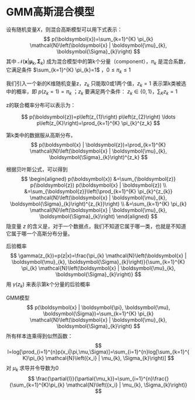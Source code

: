 # GMM高斯混合模型

设有随机变量$X$，则混合高斯模型可以用下式表示：
$$
p(\boldsymbol{x})=\sum_{k=1}^{K} \pi_{k} \mathcal{N}\left(\boldsymbol{x} | \boldsymbol{\mu}_{k}, \boldsymbol{\Sigma}_{k}\right)
$$
其中 $\mathcal{N}\left(\boldsymbol{x} | \boldsymbol{\mu}_{k}, \boldsymbol{\Sigma}_{k}\right)$ 成为混合模型中的第k个分量（component），$\pi_k$ 是混合系数，它满足条件 $\sum_{k=1}^{K} \pi_{k}=1$ ，$0 \leq \pi_{k} \leq 1$ 



我们引入一个新的K维随机变量z，$z_k$ 只能取0或1两个值，$z_k=1$ 表示第k类被选中的概率，即 $p(z_k=1)=\pi_k$ ；$z_k$ 要满足两个条件： $z_{k} \in\{0,1\}$，$\sum_{K} z_{k}=1$

z的联合概率分布可以表示为：

$$
p(\boldsymbol{z})=p\left(z_{1}\right) p\left(z_{2}\right) \ldots p\left(z_{K}\right)=\prod_{k=1}^{K} \pi_{k}^{z_k}
$$

第k类中的数据服从高斯分布，
$$
p(\boldsymbol{x} | \boldsymbol{z})=\prod_{k=1}^{K} \mathcal{N}\left(\boldsymbol{x} | \boldsymbol{\mu}_{k}, \boldsymbol{\Sigma}_{k}\right)^{z_k}
$$

根据贝叶斯公式，可以得到
$$
\begin{aligned} 
p(\boldsymbol{x}) &=\sum_{\boldsymbol{z}} p(\boldsymbol{z}) p(\boldsymbol{x} | \boldsymbol{z}) \\ &=\sum_{\boldsymbol{z}}\left(\prod_{k=1}^{K} \pi_{k}^{z_{k}} \mathcal{N}\left(\boldsymbol{x} | \boldsymbol{\mu}_{k}, \boldsymbol{\Sigma}_{k}\right)^{z_{k}}\right) \\ 
&=\sum_{k=1}^{K} \pi_{k} \mathcal{N}\left(\boldsymbol{x} | \boldsymbol{\mu}_{k}, \boldsymbol{\Sigma}_{k}\right) 
\end{aligned}
$$
隐变量 $z$ 的含义是，对于一个数据点，我们不知道它属于哪一类，也就是不知道它属于哪一个高斯分布分量。

后验概率
$$
\gamma(z_{k})=p(z|x)=\frac{\pi_{k} \mathcal{N}\left(\boldsymbol{x} | \boldsymbol{\mu}_{k}, \boldsymbol{\Sigma}_{k}\right)}{\sum_{k=1}^{K} \pi_{k} \mathcal{N}\left(\boldsymbol{x} | \boldsymbol{\mu}_{k}, \boldsymbol{\Sigma}_{k}\right)}
$$
用 $\gamma(z_k)$ 来表示第k个分量的后验概率



GMM模型
$$
p(\boldsymbol{x} | \boldsymbol{\pi}, \boldsymbol{\mu}, \boldsymbol{\Sigma})=\sum_{k=1}^{K} \pi_{k} \mathcal{N}\left(\boldsymbol{x} | \boldsymbol{\mu}_{k}, \boldsymbol{\Sigma}_{k}\right)
$$
所有样本连乘得到似然函数：
$$
l=log[\prod_{i=1}^{n}p(x_i|\pi,\mu,\Sigma)]=\sum_{i=1}^{n}log[\sum_{k=1}^{K}\pi_{k} \mathcal{N}\left({x_i} | \mu_{k}, \Sigma_{k}\right)]
$$
对 $\mu_k$ 求导并令导数为0
$$
\frac{\partial{l}}{\partial{\mu_k}}=\sum_{i=1}^{n}\frac{}{\sum_{k=1}^{K}\pi_{k} \mathcal{N}\left({x_i} | \mu_{k}, \Sigma_{k}\right)}
$$
